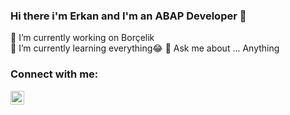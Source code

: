 ### Hi there i'm Erkan and I'm an ABAP Developer 👋
🔭 I’m currently working on Borçelik <br>
🌱 I’m currently learning everything😂
💬 Ask me about ... Anything


### Connect with me:
[LinkedIn]: https://www.linkedin.com/in/erkankaratepe
[<img align="left" alt="erkaratepe | LinkedIn" width="22px" src="https://cdn.jsdelivr.net/npm/simple-icons@v3/icons/linkedin.svg" />][linkedin]

<!--
**lovalace/lovalace** is a ✨ _special_ ✨ repository because its `README.md` (this file) appears on your GitHub profile.

Here are some ideas to get you started:

- 🔭 I’m currently working on ...
- 🌱 I’m currently learning ...
- 👯 I’m looking to collaborate on ...
- 🤔 I’m looking for help with ...
- 💬 Ask me about ...
- 📫 How to reach me: ...
- 😄 Pronouns: ...
- ⚡ Fun fact: ...
-->

